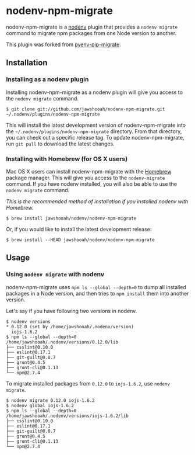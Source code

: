 # nodenv-npm-migrate

nodenv-npm-migrate is a [nodenv](https://github.com/OiNutter/nodenv) plugin
that provides a `nodenv migrate` command to migrate npm packages from one Node
version to another.

This plugin was forked from
[pyenv-pip-migrate](https://github.com/yyuu/pyenv-pip-migrate).

## Installation

### Installing as a nodenv plugin

Installing nodenv-npm-migrate as a nodenv plugin will give you access to the
`nodenv migrate` command.

    $ git clone git://github.com/jawshooah/nodenv-npm-migrate.git ~/.nodenv/plugins/nodenv-npm-migrate

This will install the latest development version of nodenv-npm-migrate into
the `~/.nodenv/plugins/nodenv-npm-migrate` directory. From that directory, you
can check out a specific release tag. To update nodenv-npm-migrate, run `git
pull` to download the latest changes.


### Installing with Homebrew (for OS X users)

Mac OS X users can install nodenv-npm-migrate with the
[Homebrew](http://brew.sh) package manager.
This will give you access to the `nodenv-migrate` command. If you have nodenv
installed, you will also be able to use the `nodenv migrate` command.

*This is the recommended method of installation if you installed nodenv
 with Homebrew.*

```
$ brew install jawshooah/nodenv/nodenv-npm-migrate
```

Or, if you would like to install the latest development release:

```
$ brew install --HEAD jawshooah/nodenv/nodenv-npm-migrate
```

## Usage

### Using `nodenv migrate` with nodenv

nodenv-npm-migrate uses `npm ls --global --depth=0` to dump all installed
packages in a Node version, and then tries to `npm install` them into another
version.

Let's say if you have following two versions in nodenv.

    $ nodenv versions
    * 0.12.0 (set by /home/jawshooah/.nodenv/version)
      iojs-1.6.2
    $ npm ls --global --depth=0
    /home/jawshooah/.nodenv/versions/0.12.0/lib
    ├── csslint@0.10.0
    ├── eslint@0.17.1
    ├── git-guilt@0.0.7
    ├── grunt@0.4.5
    ├── grunt-cli@0.1.13
    └── npm@2.7.4

To migrate installed packages from `0.12.0` to `iojs-1.6.2`, use `nodenv
migrate`.

    $ nodenv migrate 0.12.0 iojs-1.6.2
    $ nodenv global iojs-1.6.2
    $ npm ls --global --depth=0
    /home/jawshooah/.nodenv/versions/iojs-1.6.2/lib
    ├── csslint@0.10.0
    ├── eslint@0.17.1
    ├── git-guilt@0.0.7
    ├── grunt@0.4.5
    ├── grunt-cli@0.1.13
    └── npm@2.7.4
